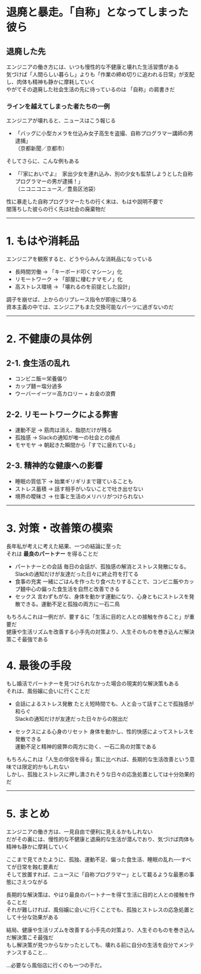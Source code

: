 # 退廃と暴走。「自称」となってしまった彼ら

## 退廃した先

エンジニアの働き方には、いつも慢性的な不健康と壊れた生活習慣がある  
気づけば「人間らしい暮らし」よりも「作業の締め切りに追われる日常」が支配し、肉体も精神も静かに摩耗していく  
やがてその退廃した社会生活の先に待っているのは 「自称」の肩書きだ  

### ラインを越えてしまった者たちの一例  

エンジニアが壊れると、ニュースはこう報じる  

* 「バッグに小型カメラを仕込み女子高生を盗撮、自称プログラマー講師の男逮捕」  
（京都新聞／京都市）  

そしてさらに、こんな例もある  
* 「『家においでよ』　家出少女を連れ込み、別の少女も監禁しようとした自称プログラマーの男が逮捕！」  
（ニコニコニュース／豊島区池袋）  

性に暴走した自称プログラマーたちの行く末は、もはや説明不要で  
闇落ちした彼らの行く先は社会の廃棄物だ  

---

# 1. もはや消耗品

エンジニアを観察すると、どうやらみんな消耗品になっている

* 長時間労働 → 「キーボード叩くマシーン」化  
* リモートワーク → 「部屋に棲むナマモノ」化  
* 高ストレス環境 → 「壊れるのを前提とした設計」  

調子を崩せば、上からのリプレース指令が即座に降りる  
資本主義の中では、エンジニアもまた交換可能なパーツに過ぎないのだ  

---

# 2. 不健康の具体例

## 2-1. 食生活の乱れ

* コンビニ飯＝栄養偏り  
* カップ麺＝塩分過多  
* ウーバーイーツ＝高カロリー + お金の浪費  

## 2-2. リモートワークによる弊害

* 運動不足 → 筋肉は消え、脂肪だけが残る  
* 孤独感 → Slackの通知が唯一の社会との接点  
* モヤモヤ → 朝起きた瞬間から「すでに疲れている」  

## 2-3. 精神的な健康への影響

* 睡眠の質低下 → 始業ギリギリまで寝ていることも  
* ストレス蓄積 → 話す相手がいないことで吐き出せない  
* 境界の曖昧さ → 仕事と生活のメリハリがつけられない  

---

# 3. 対策・改善策の模索

長年私が考えに考えた結果、一つの結論に至った  
それは **最良のパートナー** を得ることだ  

* パートナーとの会話
毎日の会話が、孤独感の解消とストレス発散になる。Slackの通知だけが友達だった日々に終止符を打てる  
* 食事の充実
一緒にごはんを作ったり食べたりすることで、コンビニ飯やカップ麺中心の偏った食生活を自然と改善できる  
* セックス
言わずもがな、身体を動かす運動になり、心身ともにストレスを発散できる。運動不足と孤独の両方に一石二鳥  

もちろんこれは一例だが、要するに「生活に目的と人との接触を作ること」が重要だ  
健康や生活リズムを改善する小手先の対策より、人生そのものを巻き込んだ解決策こそ最強である  

# 4. 最後の手段

もし婚活でパートナーを見つけられなかった場合の現実的な解決策もある  
それは、風俗嬢に会いに行くことだ  

* 会話によるストレス発散
たとえ短時間でも、人と会って話すことで孤独感が和らぐ  
Slackの通知だけが友達だった日々からの脱出だ  

* セックスによる心身のリセット
身体を動かし、性的快感によってストレスを発散できる  
運動不足と精神的疲弊の両方に効く、一石二鳥の対策である  

もちろんこれは「人生の伴侶を得る」策に比べれば、長期的な生活改善という意味では限定的かもしれない  
しかし、孤独とストレスに押し潰されそうな日々の応急処置としては十分効果的だ  

---

# 5. まとめ

エンジニアの働き方は、一見自由で便利に見えるかもしれない  
だがその裏には、慢性的な不健康と退廃的な生活が潜んでおり、気づけば肉体も精神も静かに摩耗していく  

ここまで見てきたように、孤独、運動不足、偏った食生活、睡眠の乱れ──すべてが日常を蝕む要素だ  
そして放置すれば、ニュースに「自称プログラマー」として載るような最悪の事態にさえつながる  

長期的な解決策は、やはり最良のパートナーを得て生活に目的と人との接触を作ることだ  
それが難しければ、風俗嬢に会いに行くことでも、孤独とストレスの応急処置として十分な効果がある  

結局、健康や生活リズムを改善する小手先の対策より、人生そのものを巻き込んだ解決策こそ最強だ  
もし解決策が見つからなかったとしても、壊れる前に自分の生活を自分でメンテナンスすること...

...必要なら風俗店に行くのも一つの手だ。
